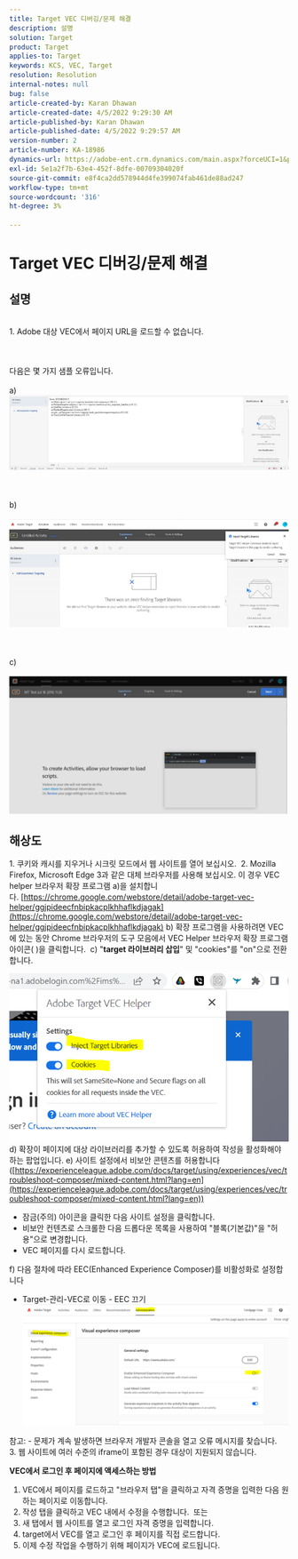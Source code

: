 ```yaml
---
title: Target VEC 디버깅/문제 해결
description: 설명
solution: Target
product: Target
applies-to: Target
keywords: KCS, VEC, Target
resolution: Resolution
internal-notes: null
bug: false
article-created-by: Karan Dhawan
article-created-date: 4/5/2022 9:29:30 AM
article-published-by: Karan Dhawan
article-published-date: 4/5/2022 9:29:57 AM
version-number: 2
article-number: KA-18986
dynamics-url: https://adobe-ent.crm.dynamics.com/main.aspx?forceUCI=1&pagetype=entityrecord&etn=knowledgearticle&id=ec1691de-c2b4-ec11-983f-000d3a5d0d73
exl-id: 5e1a2f7b-63e4-452f-8dfe-00709304020f
source-git-commit: e8f4ca2dd578944d4fe399074fab461de88ad247
workflow-type: tm+mt
source-wordcount: '316'
ht-degree: 3%

---
```


# Target VEC 디버깅/문제 해결

## 설명

<br>1. Adobe 대상 VEC에서 페이지 URL을 로드할 수 없습니다. <br><br> <br><br>다음은 몇 가지 샘플 오류입니다. <br><br>a) ![](assets/___f81691de-c2b4-ec11-983f-000d3a5d0d73___.png)<br><br> <br><br>b)<br><br>![](assets/___071791de-c2b4-ec11-983f-000d3a5d0d73___.png)<br><br> <br><br>c)<br><br>![](assets/___0a1791de-c2b4-ec11-983f-000d3a5d0d73___.png)<br>

## 해상도


1. 쿠키와 캐시를 지우거나 시크릿 모드에서 웹 사이트를 열어 보십시오. 
2. Mozilla Firefox, Microsoft Edge 3과 같은 대체 브라우저를 사용해 보십시오. 이 경우 VEC helper 브라우저 확장 프로그램 a)을 설치합니다. [https://chrome.google.com/webstore/detail/adobe-target-vec-helper/ggjpideecfnbipkacplkhhaflkdjagak](https://chrome.google.com/webstore/detail/adobe-target-vec-helper/ggjpideecfnbipkacplkhhaflkdjagak)
b) 확장 프로그램을 사용하려면 VEC에 있는 동안 Chrome 브라우저의 도구 모음에서 VEC Helper 브라우저 확장 프로그램 아이콘( )을 클릭합니다. 
c) &quot;<b>target 라이브러리 삽입</b>&quot; 및 &quot;cookies&quot;를 &quot;on&quot;으로 전환합니다.

![](assets/92bf52bf-21ab-ec11-983f-000d3a349523.png)
d) 확장이 페이지에 대상 라이브러리를 추가할 수 있도록 허용하여 작성을 활성화해야 하는 팝업입니다.
e) 사이트 설정에서 비보안 콘텐츠를 허용합니다([https://experienceleague.adobe.com/docs/target/using/experiences/vec/troubleshoot-composer/mixed-content.html?lang=en](https://experienceleague.adobe.com/docs/target/using/experiences/vec/troubleshoot-composer/mixed-content.html?lang=en))

- 잠금(주의) 아이콘을 클릭한 다음 사이트 설정을 클릭합니다.
- 비보안 컨텐츠로 스크롤한 다음 드롭다운 목록을 사용하여 &quot;블록(기본값)&quot;을 &quot;허용&quot;으로 변경합니다.
- VEC 페이지를 다시 로드합니다.


f) 다음 절차에 따라 EEC(Enhanced Experience Composer)를 비활성화로 설정합니다

- Target-관리-VEC로 이동 - EEC 끄기![](assets/90fdfd56-26ab-ec11-983f-000d3a349523.png)


참고: - 문제가 계속 발생하면 브라우저 개발자 콘솔을 열고 오류 메시지를 찾습니다.
3. 웹 사이트에 여러 수준의 iframe이 포함된 경우 대상이 지원되지 않습니다. 


<b>VEC에서 로그인 후 페이지에 액세스하는 방법</b>
1. VEC에서 페이지를 로드하고 &quot;브라우저 탭&quot;을 클릭하고 자격 증명을 입력한 다음 원하는 페이지로 이동합니다. 
2. 작성 탭을 클릭하고 VEC 내에서 수정을 수행합니다. 
또는
1. 새 탭에서 웹 사이트를 열고 로그인 자격 증명을 입력합니다.
2. target에서 VEC를 열고 로그인 후 페이지를 직접 로드합니다. 
3. 이제 수정 작업을 수행하기 위해 페이지가 VEC에 로드됩니다.
